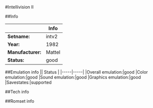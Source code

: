 #Intellivision II

##Info

||Info|
|-----|-----|
|**Setname:**|intv2
|**Year:**|1982
|**Manufacturer:**|Mattel
|**Status:**|good

##Emulation info
|| Status |
|-----|-----|
|Overall emulation:|good
|Color emulation:|good
|Sound emulation:|good
|Graphics emulation:|good
|Savestates:|supported

##Tech info

##Romset info

<!--- START OF EDITED COMMENT DO NOT TOUCH TEXT ABOVE-->

